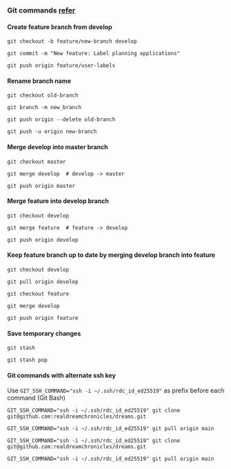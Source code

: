 ### Git commands [refer](https://www.nobledesktop.com/learn/git/git-branches)

#### Create feature branch from develop

```
git checkout -b feature/new-branch develop

git commit -m "New feature: Label planning applications"

git push origin feature/user-labels
```


#### Rename branch name

```
git checkout old-branch

git branch -m new_branch

git push origin --delete old-branch

git push -u origin new-branch
```

#### Merge develop into master branch 

```
git checkout master

git merge develop  # develop -> master

git push origin master
```

#### Merge feature into develop branch 

```
git checkout develop

git merge feature  # feature -> develop

git push origin develop
```

#### Keep feature branch up to date by merging develop branch into feature

```
git checkout develop

git pull origin develop

git checkout feature

git merge develop

git push origin feature
```

#### Save temporary changes
```
git stash

git stash pop

```

#### Git commands with alternate ssh key

Use `GIT_SSH_COMMAND="ssh -i ~/.ssh/rdc_id_ed25519"` as prefix before each command (Git Bash) 

```
GIT_SSH_COMMAND="ssh -i ~/.ssh/rdc_id_ed25519" git clone git@github.com:realdreamchronicles/dreams.git

GIT_SSH_COMMAND="ssh -i ~/.ssh/rdc_id_ed25519" git pull origin main

GIT_SSH_COMMAND="ssh -i ~/.ssh/rdc_id_ed25519" git clone git@github.com:realdreamchronicles/dreams.git

GIT_SSH_COMMAND="ssh -i ~/.ssh/rdc_id_ed25519" git pull origin main

```
